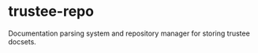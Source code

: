 trustee-repo
============

Documentation parsing system and repository manager for storing trustee docsets.
